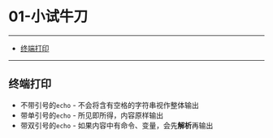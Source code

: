 # 01-小试牛刀

---

- [终端打印](#终端打印)

---

## 终端打印

* 不带引号的`echo` - 不会将含有空格的字符串视作整体输出
* 带单引号的`echo` - 所见即所得，内容原样输出
* 带双引号的`echo` - 如果内容中有命令、变量，会先**解析**再输出 
